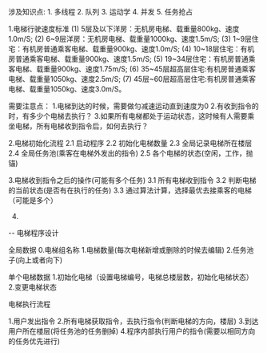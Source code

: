涉及知识点:
    1. 多线程 
    2. 队列
    3. 运动学
    4. 并发
    5. 任务抢占

1.电梯行驶速度标准
(1) 5层及以下洋房：无机房电梯、载重量800kg、速度1.0m/S;
(2) 6~9层洋房：无机房电梯、载重量1000kg、速度1.5m/S;
(3) 1~9层住宅：有机房普通乘客电梯、载重量900kg、速度1.0m/S;
(4) 10~18层住宅：有机房普通乘客电梯、载重量900kg、速度1.5m/S;
(5) 19~34层住宅：有机房普通乘客电梯、载重量900kg、速度1.75m/S;
(6) 35~45层超高层住宅:有机房普通乘客电梯、载重量1050kg、速度2.5m/S;
(7) 45层~60层超高层住宅:有机房普通乘客电梯、载重量1050kg、速度3.0m/S。

需要注意点：
	1.电梯到达的时候，需要做匀减速运动直到速度为0
	2.有收到指令的时，有多少个电梯去执行？
	3.如果所有电梯都处于运动状态，这时候有人需要乘坐电梯，所有电梯收到指令后，如何去执行？

2.电梯初始化流程
2.1 启动程序
2.2 初始化电梯数量
2.3 全局记录电梯所在楼层
2.4 全局任务池(乘客在电梯外发出的指令)
2.5 各个电梯的状态(空闲，工作，抛锚)

3.电梯收到指令之后的操作(可能有多个任务)
 3.1 所有电梯收到指令
 3.2 判断电梯的当前状态(是否有在执行的任务)
 3.3 通过算法计算，选择最优去接乘客的电梯（可能是多个）

4.








-- 电梯程序设计

全局数据
 0.电梯组名称
 1.电梯数量(每次电梯新增或删除的时候去编辑)
 2.任务池子(向上或者向下)

单个电梯数据
 1.初始化电梯（设置电梯编号，电梯总楼层数，初始化电梯状态）
 2.变更电梯状态






电梯执行流程

1.用户发出指令
2.所有电梯获取指令，去执行指令(判断电梯的方向，楼层)
3.到达用户所在楼层(将任务池的任务删掉)
4.程序内部执行用户的指令(需要以相同方向的任务优先进行)

